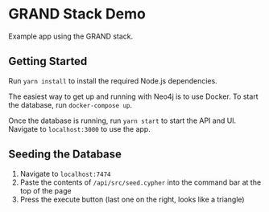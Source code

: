 # GRAND Stack Demo

Example app using the GRAND stack.

## Getting Started

Run `yarn install` to install the required Node.js dependencies. 

The easiest way to get up and running with Neo4j is to use Docker. To start the database, run `docker-compose up`.

Once the database is running, run `yarn start` to start the API and UI. Navigate to `localhost:3000` to use the app.

## Seeding the Database

1. Navigate to `localhost:7474`
2. Paste the contents of `/api/src/seed.cypher` into the command bar at the top of the page
3. Press the execute button (last one on the right, looks like a triangle)
